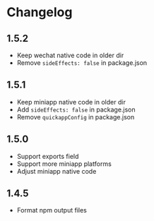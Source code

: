 # Changelog

## 1.5.2

- Keep wechat native code in older dir
- Remove `sideEffects: false` in package.json

## 1.5.1

- Keep miniapp native code in older dir
- Add `sideEffects: false` in package.json
- Remove `quickappConfig` in package.json

## 1.5.0

- Support exports field
- Support more miniapp platforms
- Adjust miniapp native code

## 1.4.5

- Format npm output files
